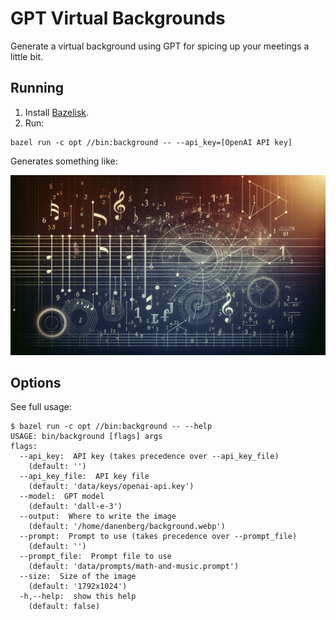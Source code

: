 # GPT Virtual Backgrounds

Generate a virtual background using GPT for spicing up your meetings a little
bit.

## Running

  1. Install [Bazelisk](https://github.com/bazelbuild/bazelisk).
  2. Run:

```
bazel run -c opt //bin:background -- --api_key=[OpenAI API key]
```

Generates something like:

![Example background](data/images/example-1.webp)

## Options

See full usage:

```
$ bazel run -c opt //bin:background -- --help
USAGE: bin/background [flags] args
flags:
  --api_key:  API key (takes precedence over --api_key_file)
    (default: '')
  --api_key_file:  API key file
    (default: 'data/keys/openai-api.key')
  --model:  GPT model
    (default: 'dall-e-3')
  --output:  Where to write the image
    (default: '/home/danenberg/background.webp')
  --prompt:  Prompt to use (takes precedence over --prompt_file)
    (default: '')
  --prompt_file:  Prompt file to use
    (default: 'data/prompts/math-and-music.prompt')
  --size:  Size of the image
    (default: '1792x1024')
  -h,--help:  show this help
    (default: false)
```

